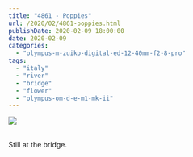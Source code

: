 ```yaml
---
title: "4861 - Poppies"
url: /2020/02/4861-poppies.html
publishDate: 2020-02-09 18:00:00
date: 2020-02-09
categories: 
  - "olympus-m-zuiko-digital-ed-12-40mm-f2-8-pro"
tags: 
  - "italy"
  - "river"
  - "bridge"
  - "flower"
  - "olympus-om-d-e-m1-mk-ii"
---
```

<div class="container">
<div class="center"><a target="_blank" href="https://d25zfm9zpd7gm5.cloudfront.net/1200x1200/2018/20180512_111046_lr.jpg"><img class="webfeedsFeaturedVisual" src="https://d25zfm9zpd7gm5.cloudfront.net/0600x0600/2018/20180512_111046_lr.jpg" /></a></div>
</div>
<br />

Still at the bridge.